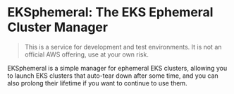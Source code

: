 # EKSphemeral: The EKS Ephemeral Cluster Manager

> This is a service for development and test environments.
> It is not an official AWS offering, use at your own risk.

EKSphemeral is a simple manager for ephemeral EKS clusters, allowing you to
launch EKS clusters that auto-tear down after some time, and you can also prolong their lifetime if you want to continue to use them.

